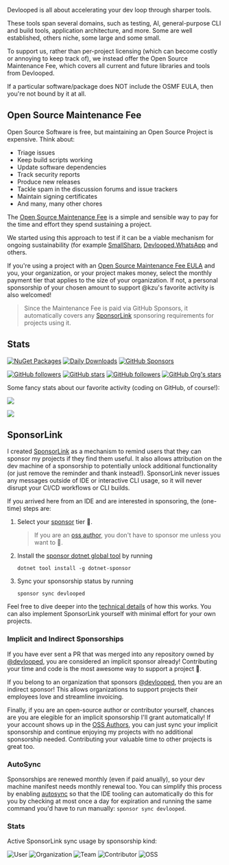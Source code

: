 Devlooped is all about accelerating your dev loop through sharper tools.

These tools span several domains, such as testing, AI, general-purpose CLI and 
build tools, application architecture, and more. Some are well established, others 
niche, some large and some small. 

To support us, rather than per-project licensing (which can become costly 
or annoying to keep track of), we instead offer the Open Source Maintenance Fee, 
which covers all current and future libraries and tools from Devlooped. 

If a particular software/package does NOT include the OSMF EULA, then you're not bound by it 
at all.

<div id="osmf"></div>

## Open Source Maintenance Fee

Open Source Software is free, but maintaining an Open Source Project is expensive. Think about:

* Triage issues
* Keep build scripts working
* Update software dependencies
* Track security reports
* Produce new releases
* Tackle spam in the discussion forums and issue trackers
* Maintain signing certificates
* And many, many other chores

The [Open Source Maintenance Fee](https://opensourcemaintenancefee.org/) is a simple and sensible way to pay for the time and effort they spend sustaining a project.

We started using this approach to test if it can be a viable mechanism for ongoing sustainability 
(for example [SmallSharp](https://www.nuget.org/packages/SmallSharp), 
[Devlooped.WhatsApp](https://www.nuget.org/packages/Devlooped.WhatsApp) and others.

If you're using a project with an [Open Source Maintenance Fee EULA](https://opensourcemaintenancefee.org/maintainers/eulas/)
and you, your organization, or your project makes money, select the monthly payment tier that applies to the size of your organization. 
If not, a personal sponsorship of your chosen amount to support @kzu's favorite activity is also welcomed!

> Since the Maintenance Fee is paid via GitHub Sponsors, it automatically covers any <a href="#sponsorlink">SponsorLink</a> sponsoring 
requirements for projects using it. 

## Stats

[![NuGet Packages](https://img.shields.io/badge/dynamic/json?url=https%3A%2F%2Fgithub.com%2Fdevlooped%2Fnuget%2Fraw%2Frefs%2Fheads%2Fmain%2FDevlooped.json&query=%24.summary.packages&style=social&logo=nuget&label=packages)](https://www.nuget.org/profiles/devlooped)
[![Daily Downloads](https://img.shields.io/badge/dynamic/json?url=https%3A%2F%2Fgithub.com%2Fdevlooped%2Fnuget%2Fraw%2Frefs%2Fheads%2Fmain%2FDevlooped.json&query=%24.summary.downloads&style=social&logo=nuget&label=daily%20downloads
)](https://www.nuget.org/profiles/devlooped)
[![GitHub Sponsors](https://img.shields.io/github/sponsors/devlooped?style=social&logo=githubsponsors)](https://github.com/sponsors/devlooped)

[![GitHub followers](https://img.shields.io/github/followers/kzu?logo=GitHub&label=@kzu%20followers)](https://github.com/kzu)
[![GitHub stars](https://img.shields.io/github/stars/kzu?logo=GitHub&label=@kzu%20stars&affiliations=OWNER,COLLABORATOR&color=FFC83D)](https://github.com/kzu)
[![GitHub followers](https://img.shields.io/github/followers/devlooped?logo=GitHub&label=@devlooped%20followers)](https://github.com/devlooped)
[![GitHub Org's stars](https://img.shields.io/github/stars/devlooped?logo=GitHub&label=@devlooped%20stars)](https://github.com/devlooped)

Some fancy stats about our favorite activity (coding on GitHub, of course!):


<p>
<picture>
  <source
    srcset="https://github-readme-stats.vercel.app/api?username=kzu&show_icons=true&locale=en&show=discussions_answered&theme=dark&custom_title=Stats%20In%20A%20Nutshell"
    media="(prefers-color-scheme: dark)" />
  <source
    srcset="https://github-readme-stats.vercel.app/api?username=kzu&show_icons=true&locale=en&show=discussions_answered&custom_title=Stats%20In%20A%20Nutshell"
    media="(prefers-color-scheme: light), (prefers-color-scheme: no-preference)" />
  <img align="center" src="https://github-readme-stats.vercel.app/api?username=kzu&show_icons=true&locale=en&show=discussions_answered&custom_title=Stats%20In%20A%20Nutshell" />
</picture>
</p>

<p>
<picture>
  <source
    srcset="https://github-readme-streak-stats.herokuapp.com/?user=kzu&theme=dark"
    media="(prefers-color-scheme: dark)" />
  <source
    srcset="https://github-readme-streak-stats.herokuapp.com/?user=kzu"
    media="(prefers-color-scheme: light), (prefers-color-scheme: no-preference)" />
  <img align="center" src="https://github-readme-streak-stats.herokuapp.com/?user=kzu" />
</picture>
</p>

<div id="sponsorlink"></div>

## SponsorLink

I created [SponsorLink](https://www.devlooped.com/SponsorLink/) as a mechanism to remind users that they can 
sponsor my projects if they find them useful. It also allows attribution on the dev machine of a sponsorship 
to potentially unlock additional functionality (or just remove the reminder and thank instead!). SponsorLink 
never issues any messages outside of IDE or interactive CLI usage, so it will never disrupt your CI/CD workflows or 
CLI builds.

If you arrived here from an IDE and are interested in sponsoring, the (one-time) steps are:

1. Select your [sponsor](https://github.com/sponsors/devlooped) tier 🙏. 
   > If you are an [oss author](https://www.devlooped.com/SponsorLink/github/oss/), you don't have to
   sponsor me unless you want to 🫶. 
2. Install the [sponsor dotnet global tool](https://nuget.org/packages/dotnet-sponsor) by running
   ```shell
   dotnet tool install -g dotnet-sponsor
   ```
3. Sync your sponsorship status by running
   ```shell
   sponsor sync devlooped
   ```

Feel free to dive deeper into the [technical details](https://www.devlooped.com/SponsorLink/github.html) of how 
this works. You can also implement SponsorLink yourself with minimal effort for your own projects.

### Implicit and Indirect Sponsorships

If you have ever sent a PR that was merged into any repository owned by [@devlooped](https://github.com/devlooped), 
you are considered an implicit sponsor already! Contributing your time and code is the most awesome way to support a project 🫶.

If you belong to an organization that sponsors [@devlooped](https://github.com/sponsors/devlooped), then you are 
an indirect sponsor! This allows organizations to support projects their employees love and streamline invoicing.

Finally, if you are an open-source author or contributor yourself, chances are you are elegible for an implicit 
sponsorship I'll grant automatically! If your account shows up in the [OSS Authors](https://www.devlooped.com/SponsorLink/github/oss/), 
you can just sync your implicit sponsorship and continue enjoying my projects with no additional sponsorship needed. 
Contributing your valuable time to other projects is great too.

<div id="autosync"></div>

### AutoSync

Sponsorships are renewed monthly (even if paid anually), so your dev machine manifest needs monthly renewal too.
You can simplify this process by enabling [autosync](https://www.devlooped.com/SponsorLink/github/#auto-sync) 
so that the IDE tooling can automatically do this for you by checking at most once a day for expiration and running 
the same command you'd have to run manually: `sponsor sync devlooped`.

### Stats

Active SponsorLink sync usage by sponsorship kind:

![User](https://img.shields.io/endpoint?color=ea4aaa&url=https%3A%2F%2Fsponsorlink.devlooped.com%2Fbadge%3Fuser)
![Organization](https://img.shields.io/endpoint?color=yellow&url=https%3A%2F%2Fsponsorlink.devlooped.com%2Fbadge%3Forg)
![Team](https://img.shields.io/endpoint?color=8A2BE2&url=https%3A%2F%2Fsponsorlink.devlooped.com%2Fbadge%3Fteam)
![Contributor](https://img.shields.io/endpoint?color=blue&url=https%3A%2F%2Fsponsorlink.devlooped.com%2Fbadge%3Fcontrib)
![OSS](https://img.shields.io/endpoint?color=green&url=https%3A%2F%2Fsponsorlink.devlooped.com%2Fbadge%3Foss)
